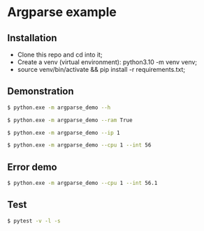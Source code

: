 # Argparse example 
  
## Installation

- Clone this repo and cd into it;
- Create a venv (virtual environment): python3.10 -m venv venv;
- source venv/bin/activate && pip install -r requirements.txt;
  
## Demonstration

```bash
$ python.exe -m argparse_demo --h
```  
```bash
$ python.exe -m argparse_demo --ram True
```  
```bash
$ python.exe -m argparse_demo --ip 1
```
```bash
$ python.exe -m argparse_demo --cpu 1 --int 56
```  

## Error demo

```bash
$ python.exe -m argparse_demo --cpu 1 --int 56.1
```

## Test

```bash
$ pytest -v -l -s  
```
